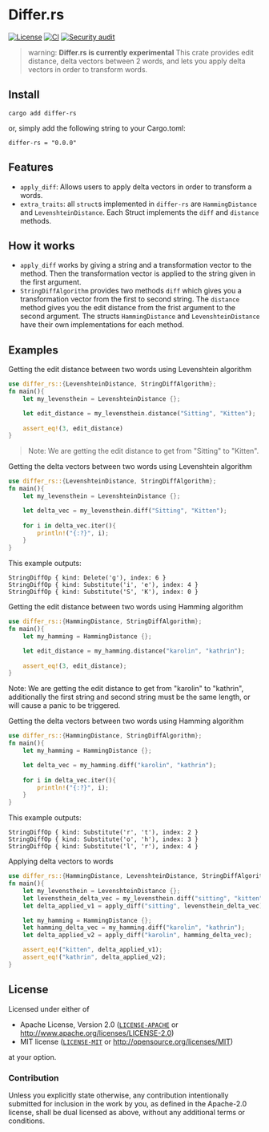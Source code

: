 # Differ.rs
[![License](https://img.shields.io/badge/license-MIT%20%26%20Apache%202.0-green)](#license)
[![CI](https://github.com/nlp-rs/differ.rs/actions/workflows/main.yml/badge.svg)](https://github.com/nlp-rs/differ.rs/actions/workflows/main.yml)
[![Security audit](https://github.com/nlp-rs/differ.rs/actions/workflows/security-audit.yml/badge.svg)](https://github.com/nlp-rs/differ.rs/actions/workflows/security-audit.yml)
> warning: **Differ.rs is currently experimental**
This crate provides edit distance, delta vectors between 2 words, and lets you apply delta vectors in order to transform words.

## Install
```shell
cargo add differ-rs
```
or, simply add the following string to your Cargo.toml:
```
differ-rs = "0.0.0"
```

## Features
* `apply_diff`: Allows users to apply delta vectors in order to transform a words.
* `extra_traits`: all `struct`s implemented in `differ-rs` are `HammingDistance` and `LevenshteinDistance`. Each Struct implements the `diff` and `distance` methods. 

## How it works
* `apply_diff` works by giving a string and a transformation vector to the method. Then the transformation vector is applied to the string given in the first argument.
* `StringDiffAlgorithm` provides two methods `diff` which gives you a transformation vector from the first to second string. The `distance` method gives you the edit distance from the frist argument to the second argument. The structs `HammingDistance` and `LevenshteinDistance` have their own implementations for each method.

## Examples

Getting the edit distance between two words using Levenshtein algorithm 
```rs
use differ_rs::{LevenshteinDistance, StringDiffAlgorithm};
fn main(){
    let my_levensthein = LevenshteinDistance {};

    let edit_distance = my_levensthein.distance("Sitting", "Kitten");
    
    assert_eq!(3, edit_distance)
}
```
>Note: We are getting the edit distance to get from "Sitting" to "Kitten".

Getting the delta vectors between two words using Levenshtein algorithm 
```rs
use differ_rs::{LevenshteinDistance, StringDiffAlgorithm};
fn main(){
    let my_levensthein = LevenshteinDistance {};

    let delta_vec = my_levensthein.diff("Sitting", "Kitten");
    
    for i in delta_vec.iter(){
        println!("{:?}", i);
    }
}
```

This example outputs:

```text
StringDiffOp { kind: Delete('g'), index: 6 }
StringDiffOp { kind: Substitute('i', 'e'), index: 4 }
StringDiffOp { kind: Substitute('S', 'K'), index: 0 }
```

Getting the edit distance between two words using Hamming algorithm 
```rs
use differ_rs::{HammingDistance, StringDiffAlgorithm};
fn main(){
    let my_hamming = HammingDistance {};

    let edit_distance = my_hamming.distance("karolin", "kathrin");
    
    assert_eq!(3, edit_distance);
}
```
Note: We are getting the edit distance to get from "karolin" to "kathrin",
additionally the first string and second string must be the same length, or
will cause a panic to be triggered. 


Getting the delta vectors between two words using Hamming algorithm 
```rs
use differ_rs::{HammingDistance, StringDiffAlgorithm};
fn main(){
    let my_hamming = HammingDistance {};

    let delta_vec = my_hamming.diff("karolin", "kathrin");
    
    for i in delta_vec.iter(){
        println!("{:?}", i);
    }
}
```
This example outputs:

```text
StringDiffOp { kind: Substitute('r', 't'), index: 2 }
StringDiffOp { kind: Substitute('o', 'h'), index: 3 }
StringDiffOp { kind: Substitute('l', 'r'), index: 4 }
```

Applying delta vectors to words
```rs
use differ_rs::{HammingDistance, LevenshteinDistance, StringDiffAlgorithm,apply_diff};
fn main(){
    let my_levensthein = LevenshteinDistance {};
    let levensthein_delta_vec = my_levensthein.diff("sitting", "kitten");
    let delta_applied_v1 = apply_diff("sitting", levensthein_delta_vec);

    let my_hamming = HammingDistance {};
    let hamming_delta_vec = my_hamming.diff("karolin", "kathrin");
    let delta_applied_v2 = apply_diff("karolin", hamming_delta_vec);

    assert_eq!("kitten", delta_applied_v1);
    assert_eq!("kathrin", delta_applied_v2);
}
```

## License
Licensed under either of
 * Apache License, Version 2.0 ([`LICENSE-APACHE`](LICENSE-APACHE) or http://www.apache.org/licenses/LICENSE-2.0)
 * MIT license ([`LICENSE-MIT`](LICENSE-MIT) or http://opensource.org/licenses/MIT)

at your option.

### Contribution
Unless you explicitly state otherwise, any contribution intentionally submitted for inclusion in the work by you, as defined in the Apache-2.0 license, shall be dual licensed as above, without any additional terms or conditions.
